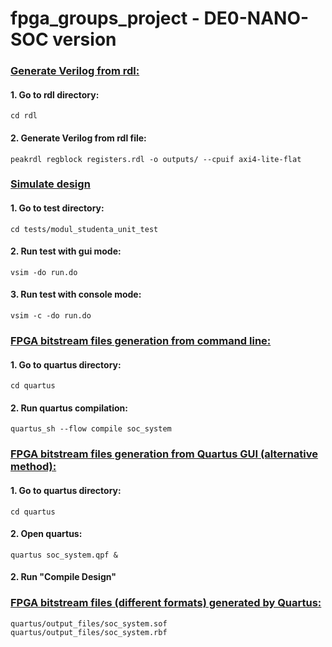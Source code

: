 # fpga_groups_project - DE0-NANO-SOC version

### <ins>Generate Verilog from rdl:</ins>
#### 1. Go to rdl directory:

    cd rdl

#### 2. Generate Verilog from rdl file:

    peakrdl regblock registers.rdl -o outputs/ --cpuif axi4-lite-flat

### <ins>Simulate design</ins>
#### 1. Go to test directory:

    cd tests/modul_studenta_unit_test

#### 2. Run test with gui mode:

    vsim -do run.do

#### 3. Run test with console mode:

    vsim -c -do run.do

### <ins>FPGA bitstream files generation from command line:</ins>
#### 1. Go to quartus directory:

    cd quartus

#### 2. Run quartus compilation:

    quartus_sh --flow compile soc_system

### <ins>FPGA bitstream files generation from Quartus GUI (alternative method):</ins>
#### 1. Go to quartus directory:

    cd quartus

#### 2. Open quartus:

    quartus soc_system.qpf &

#### 2. Run "Compile Design"

### <ins>FPGA bitstream files (different formats) generated by Quartus:</ins>

    quartus/output_files/soc_system.sof
    quartus/output_files/soc_system.rbf
